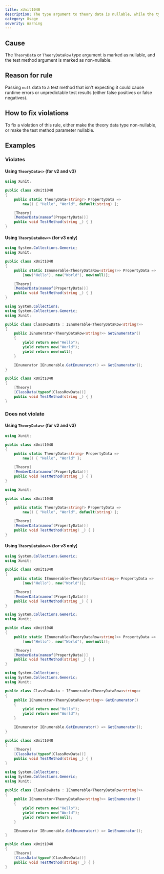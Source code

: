 ```yaml
---
title: xUnit1040
description: The type argument to theory data is nullable, while the type of the corresponding test method parameter is not
category: Usage
severity: Warning
---
```


## Cause

The `TheoryData` or `TheoryDataRow` type argument is marked as nullable, and the test method argument is marked as non-nullable.

## Reason for rule

Passing `null` data to a test method that isn't expecting it could cause runtime errors or unpredictable test results
(either false positives or false negatives).

## How to fix violations

To fix a violation of this rule, either make the theory data type non-nullable, or make the test method parameter nullable.

## Examples

### Violates

#### Using `TheoryData<>` (for v2 and v3)

```csharp
using Xunit;

public class xUnit1040
{
    public static TheoryData<string?> PropertyData =>
        new() { "Hello", "World", default(string) };

    [Theory]
    [MemberData(nameof(PropertyData))]
    public void TestMethod(string _) { }
}
```

#### Using `TheoryDataRow<>` (for v3 only)

```csharp
using System.Collections.Generic;
using Xunit;

public class xUnit1040
{
    public static IEnumerable<TheoryDataRow<string?>> PropertyData =>
        [new("Hello"), new("World"), new(null)];

    [Theory]
    [MemberData(nameof(PropertyData))]
    public void TestMethod(string _) { }
}
```

```csharp
using System.Collections;
using System.Collections.Generic;
using Xunit;

public class ClassRowData : IEnumerable<TheoryDataRow<string?>>
{
    public IEnumerator<TheoryDataRow<string?>> GetEnumerator()
    {
        yield return new("Hello");
        yield return new("World");
        yield return new(null);
    }

    IEnumerator IEnumerable.GetEnumerator() => GetEnumerator();
}

public class xUnit1040
{
    [Theory]
    [ClassData(typeof(ClassRowData))]
    public void TestMethod(string _) { }
}
```

### Does not violate

#### Using `TheoryData<>` (for v2 and v3)

```csharp
using Xunit;

public class xUnit1040
{
    public static TheoryData<string> PropertyData =>
        new() { "Hello", "World" };

    [Theory]
    [MemberData(nameof(PropertyData))]
    public void TestMethod(string _) { }
}
```

```csharp
using Xunit;

public class xUnit1040
{
    public static TheoryData<string?> PropertyData =>
        new() { "Hello", "World", default(string) };

    [Theory]
    [MemberData(nameof(PropertyData))]
    public void TestMethod(string? _) { }
}
```

#### Using `TheoryDataRow<>` (for v3 only)

```csharp
using System.Collections.Generic;
using Xunit;

public class xUnit1040
{
    public static IEnumerable<TheoryDataRow<string>> PropertyData =>
        [new("Hello"), new("World")];

    [Theory]
    [MemberData(nameof(PropertyData))]
    public void TestMethod(string _) { }
}
```

```csharp
using System.Collections.Generic;
using Xunit;

public class xUnit1040
{
    public static IEnumerable<TheoryDataRow<string?>> PropertyData =>
        [new("Hello"), new("World"), new(null)];

    [Theory]
    [MemberData(nameof(PropertyData))]
    public void TestMethod(string? _) { }
}
```

```csharp
using System.Collections;
using System.Collections.Generic;
using Xunit;

public class ClassRowData : IEnumerable<TheoryDataRow<string>>
{
    public IEnumerator<TheoryDataRow<string>> GetEnumerator()
    {
        yield return new("Hello");
        yield return new("World");
    }

    IEnumerator IEnumerable.GetEnumerator() => GetEnumerator();
}

public class xUnit1040
{
    [Theory]
    [ClassData(typeof(ClassRowData))]
    public void TestMethod(string _) { }
}
```

```csharp
using System.Collections;
using System.Collections.Generic;
using Xunit;

public class ClassRowData : IEnumerable<TheoryDataRow<string?>>
{
    public IEnumerator<TheoryDataRow<string?>> GetEnumerator()
    {
        yield return new("Hello");
        yield return new("World");
        yield return new(null);
    }

    IEnumerator IEnumerable.GetEnumerator() => GetEnumerator();
}

public class xUnit1040
{
    [Theory]
    [ClassData(typeof(ClassRowData))]
    public void TestMethod(string? _) { }
}
```
